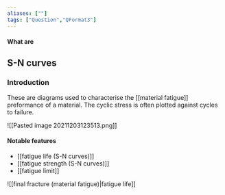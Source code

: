 ```yaml
---
aliases: [""]
tags: ["Question","QFormat3"]
---
```


#### What are
## S-N curves
### Introduction

These are diagrams used to characterise the [[material fatigue]] preformance of a material. The cyclic stress is often plotted against cycles to failure.

![[Pasted image 20211203123513.png]]

#### Notable features
- [[fatigue life (S-N curves)]]
- [[fatigue strength (S-N curves)]]
- [[fatigue limit]]

![[final fracture (material fatigue)|fatigue life]]